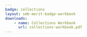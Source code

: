 ```yaml
---
badge: collections
layout: smb-merit-badge-workbook
downloads:
    - name: Collections Workbook
      url: collections-workbook.pdf
---
```

